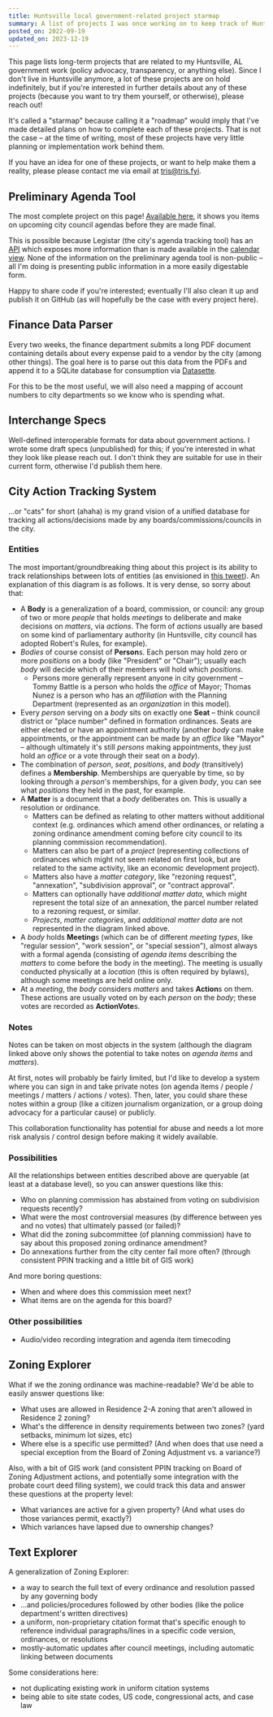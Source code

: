 ```yaml
---
title: Huntsville local government-related project starmap
summary: A list of projects I was once working on to keep track of Huntsville local government.
posted_on: 2022-09-19
updated_on: 2023-12-19
---
```


This page lists long-term projects that are related to my Huntsville, AL government work (policy advocacy, transparency, or anything else). Since I don't live in Huntsville anymore, a lot of these projects are on hold indefinitely, but if you're interested in further details about any of these projects (because you want to try them yourself, or otherwise), please reach out!

It's called a "starmap" because calling it a "roadmap" would imply that I've made detailed plans on how to complete each of these projects. That is not the case &ndash; at the time of writing, most of these projects have very little planning or implementation work behind them.

If you have an idea for one of these projects, or want to help make them a reality, please please contact me via email at tris@tris.fyi.

## Preliminary Agenda Tool

The most complete project on this page! [Available here](https://tris.fyi/agenda.html), it shows you items on upcoming city council agendas before they are made final.

This is possible because Legistar (the city's agenda tracking tool) has an [API](https://webapi.legistar.com/Help) which exposes more information than is made available in the [calendar view](https://huntsvilleal.legistar.com/Calendar.aspx). None of the information on the preliminary agenda tool is non-public &ndash; all I'm doing is presenting public information in a more easily digestable form.

Happy to share code if you're interested; eventually I'll also clean it up and publish it on GitHub (as will hopefully be the case with every project here).

## Finance Data Parser

Every two weeks, the finance department submits a long PDF document containing details about every expense paid to a vendor by the city (among other things). The goal here is to parse out this data from the PDFs and append it to a SQLite database for consumption via [Datasette](https://datasette.io/).

For this to be the most useful, we will also need a mapping of account numbers to city departments so we know who is spending what.

## Interchange Specs

Well-defined interoperable formats for data about government actions. I wrote some draft specs (unpublished) for this; if you're interested in what they look like please reach out. I don't think they are suitable for use in their current form, otherwise I'd publish them here.

## City Action Tracking System

...or "cats" for short (ahaha) is my grand vision of a unified database for tracking all actions/decisions made by any boards/commissions/councils in the city.

### Entities

The most important/groundbreaking thing about this project is its ability to track relationships between lots of entities (as envisioned in [this tweet](https://twitter.com/an_empty_string/status/1543788525996343303/photo/1)). An explanation of this diagram is as follows. It is very dense, so sorry about that:

* A **Body** is a generalization of a board, commission, or council: any group of two or more _people_ that holds _meetings_ to deliberate and make decisions on _matters_, via _actions_. The form of _actions_ usually are based on some kind of parliamentary authority (in Huntsville, city council has adopted Robert's Rules, for example).
* _Bodies_ of course consist of **Person**s. Each person may hold zero or more _positions_ on a body (like "President" or "Chair"); usually each _body_ will decide which of their members will hold which _positions_.
    * Persons more generally represent anyone in city government &ndash; Tommy Battle is a person who holds the _office_ of Mayor; Thomas Nunez is a person who has an _affiliation_ with the Planning Department (represented as an _organization_ in this model).
* Every _person_ serving on a _body_ sits on exactly one **Seat** &ndash; think council district or "place number" defined in formation ordinances. Seats are either elected or have an appointment authority (another _body_ can make appointments, or the appointment can be made by an _office_ like "Mayor" &ndash; although ultimately it's still _persons_ making appointments, they just hold an _office_ or a vote through their seat on a _body_).
* The combination of _person_, _seat_, _positions_, and _body_ (transitively) defines a **Membership**. Memberships are queryable by time, so by looking through a _person_'s memberships, for a given _body_, you can see what _positions_ they held in the past, for example.
* A **Matter** is a document that a _body_ deliberates on. This is usually a resolution or ordinance.
    * Matters can be defined as relating to other matters without additional context (e.g. ordinances which amend other ordinances, or relating a zoning ordinance amendment coming before city council to its planning commission recommendation).
    * Matters can also be part of a _project_ (representing collections of ordinances which might not seem related on first look, but are related to the same activity, like an economic development project).
    * Matters also have a _matter category_, like "rezoning request", "annexation", "subdivision approval", or "contract approval".
    * Matters can optionally have _additional matter data_, which might represent the total size of an annexation, the parcel number related to a rezoning request, or similar.
    * _Projects_, _matter categories_, and _additional matter data_ are not represented in the diagram linked above.
* A _body_ holds **Meeting**s (which can be of different _meeting types_, like "regular session", "work session", or "special session"), almost always with a formal agenda (consisting of _agenda items_ describing the _matters_ to come before the body in the meeting). The meeting is usually conducted physically at a _location_ (this is often required by bylaws), although some meetings are held online only.
* At a _meeting_, the _body_ considers _matters_ and takes **Action**s on them. These actions are usually voted on by each _person_ on the _body_; these votes are recorded as **ActionVote**s.

### Notes

Notes can be taken on most objects in the system (although the diagram linked above only shows the potential to take notes on _agenda items_ and _matters_).

At first, notes will probably be fairly limited, but I'd like to develop a system where you can sign in and take private notes (on agenda items / people / meetings / matters / actions / votes). Then, later, you could share these notes within a group (like a citizen journalism organization, or a group doing advocacy for a particular cause) or publicly.

This collaboration functionality has potential for abuse and needs a lot more risk analysis / control design before making it widely available.

### Possibilities

All the relationships between entities described above are queryable (at least at a database level), so you can answer questions like this:

* Who on planning commission has abstained from voting on subdivision requests recently?
* What were the most controversial measures (by difference between yes and no votes) that ultimately passed (or failed)?
* What did the zoning subcommittee (of planning commission) have to say about this proposed zoning ordinance amendment?
* Do annexations further from the city center fail more often? (through consistent PPIN tracking and a little bit of GIS work)

And more boring questions:

* When and where does this commission meet next?
* What items are on the agenda for this board?

### Other possibilities

* Audio/video recording integration and agenda item timecoding

## Zoning Explorer

What if we the zoning ordinance was machine-readable? We'd be able to easily answer questions like:

* What uses are allowed in Residence 2-A zoning that aren't allowed in Residence 2 zoning?
* What's the difference in density requirements between two zones? (yard setbacks, minimum lot sizes, etc)
* Where else is a specific use permitted? (And when does that use need a special exception from the Board of Zoning Adjustment vs. a variance?)

Also, with a bit of GIS work (and consistent PPIN tracking on Board of Zoning Adjustment actions, and potentially some integration with the probate court deed filing system), we could track this data and answer these questions at the property level:

* What variances are active for a given property? (And what uses do those variances permit, exactly?)
* Which variances have lapsed due to ownership changes?

## Text Explorer

A generalization of Zoning Explorer:

* a way to search the full text of every ordinance and resolution passed by any governing body
* ...and policies/procedures followed by other bodies (like the police department's written directives)
* a uniform, non-proprietary citation format that's specific enough to reference individual paragraphs/lines in a specific code version, ordinances, or resolutions
* mostly-automatic updates after council meetings, including automatic linking between documents

Some considerations here:

* not duplicating existing work in uniform citation systems
* being able to site state codes, US code, congressional acts, and case law
